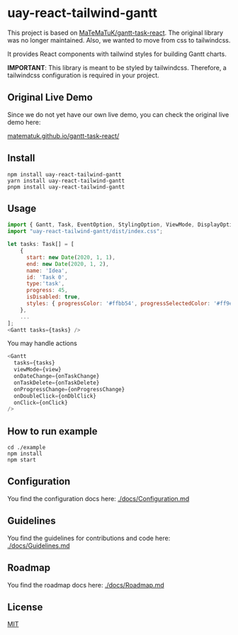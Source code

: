 # uay-react-tailwind-gantt

This project is based on [MaTeMaTuK/gantt-task-react](https://github.com/MaTeMaTuK/gantt-task-react).
The original library was no longer maintained. Also, we wanted to move from css to tailwindcss.

It provides React components with tailwind styles for building Gantt charts.

**IMPORTANT**: This library is meant to be styled by tailwindcss. Therefore, a tailwindcss configuration is required in your project.

## Original Live Demo

Since we do not yet have our own live demo, you can check the original live demo here:

[matematuk.github.io/gantt-task-react/](https://matematuk.github.io/gantt-task-react/)

## Install

```
npm install uay-react-tailwind-gantt
yarn install uay-react-tailwind-gantt
pnpm install uay-react-tailwind-gantt
```

## Usage

```javascript
import { Gantt, Task, EventOption, StylingOption, ViewMode, DisplayOption } from 'uay-react-tailwind-gantt';
import "uay-react-tailwind-gantt/dist/index.css";

let tasks: Task[] = [
    {
      start: new Date(2020, 1, 1),
      end: new Date(2020, 1, 2),
      name: 'Idea',
      id: 'Task 0',
      type:'task',
      progress: 45,
      isDisabled: true,
      styles: { progressColor: '#ffbb54', progressSelectedColor: '#ff9e0d' },
    },
    ...
];
<Gantt tasks={tasks} />
```

You may handle actions

```javascript
<Gantt
  tasks={tasks}
  viewMode={view}
  onDateChange={onTaskChange}
  onTaskDelete={onTaskDelete}
  onProgressChange={onProgressChange}
  onDoubleClick={onDblClick}
  onClick={onClick}
/>
```

## How to run example

```
cd ./example
npm install
npm start
```

## Configuration

You find the configuration docs here: [./docs/Configuration.md](./docs/Configuration.md)

## Guidelines

You find the guidelines for contributions and code here: [./docs/Guidelines.md](./docs/Guidelines.md)

## Roadmap

You find the roadmap docs here: [./docs/Roadmap.md](./docs/Roadmap.md)

## License

[MIT](./LICENSE)
